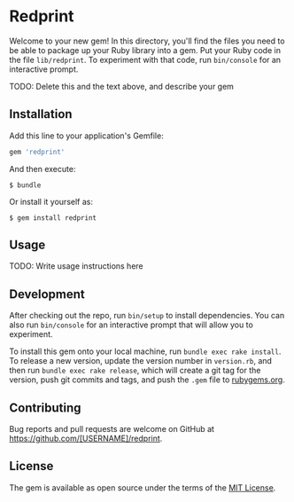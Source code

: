 # Redprint

Welcome to your new gem! In this directory, you'll find the files you need to be able to package up your Ruby library into a gem. Put your Ruby code in the file `lib/redprint`. To experiment with that code, run `bin/console` for an interactive prompt.

TODO: Delete this and the text above, and describe your gem

## Installation

Add this line to your application's Gemfile:

```ruby
gem 'redprint'
```

And then execute:

    $ bundle

Or install it yourself as:

    $ gem install redprint

## Usage

TODO: Write usage instructions here

## Development

After checking out the repo, run `bin/setup` to install dependencies. You can also run `bin/console` for an interactive prompt that will allow you to experiment.

To install this gem onto your local machine, run `bundle exec rake install`. To release a new version, update the version number in `version.rb`, and then run `bundle exec rake release`, which will create a git tag for the version, push git commits and tags, and push the `.gem` file to [rubygems.org](https://rubygems.org).

## Contributing

Bug reports and pull requests are welcome on GitHub at https://github.com/[USERNAME]/redprint.


## License

The gem is available as open source under the terms of the [MIT License](http://opensource.org/licenses/MIT).


